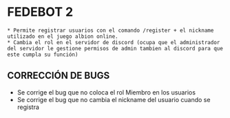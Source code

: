 # FEDEBOT 2

    * Permite registrar usuarios con el comando /register + el nickname utilizado en el juego albion online.
    * Cambia el rol en el servidor de discord (ocupa que el administrador del servidor le gestione permisos de admin tambien al discord para que este cumpla su función)

## CORRECCIÓN DE BUGS

- Se corrige el bug que no coloca el rol Miembro en los usuarios
- Se corrige el bug que no cambia el nickname del usuario cuando se registra


